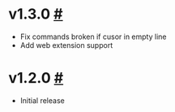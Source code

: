 # v1.3.0 [#](https://github.com/chouzz/vscode-better-align/releases/tag/v1.3.0)

- Fix commands broken if cusor in empty line
- Add web extension support

# v1.2.0 [#](https://github.com/chouzz/vscode-better-align/releases/tag/v1.2.0)

- Initial release
